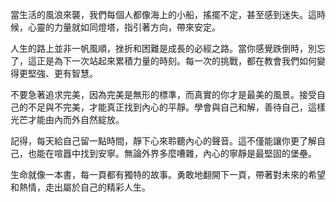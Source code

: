當生活的風浪來襲，我們每個人都像海上的小船，搖擺不定，甚至感到迷失。這時候，心靈的力量就如同燈塔，指引著方向，帶來安定。

人生的路上並非一帆風順，挫折和困難是成長的必經之路。當你感覺跌倒時，別忘了，這正是為下一次站起來累積力量的時刻。每一次的挑戰，都在教會我們如何變得更堅強、更有智慧。

不要急著追求完美，因為完美是無形的標準，而真實的你才是最美的風景。接受自己的不足與不完美，才能真正找到內心的平靜。學會與自己和解，善待自己，這樣光芒才能由內而外自然綻放。

記得，每天給自己留一點時間，靜下心來聆聽內心的聲音。這不僅能讓你更了解自己，也能在喧囂中找到安寧。無論外界多麼嘈雜，內心的寧靜是最堅固的堡壘。

生命就像一本書，每一頁都有獨特的故事。勇敢地翻開下一頁，帶著對未來的希望和熱情，走出屬於自己的精彩人生。